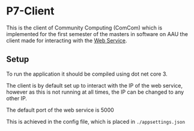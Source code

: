 # P7-Client

This is the client  of Community Computing (ComCom) which is implemented for the first semester of  the masters in software on AAU the client made for interacting with the [Web Service](https://github.com/P7-Team/P7-WebService).



## Setup

To run the application it should be compiled using dot net core 3.

The client is by default set up to interact with the IP of the web service, however as this is not running at all times, the IP can be changed to any other IP.

The default port of the web service is 5000

This is achieved in the config file, which is placed in ``./appsettings.json`` 



